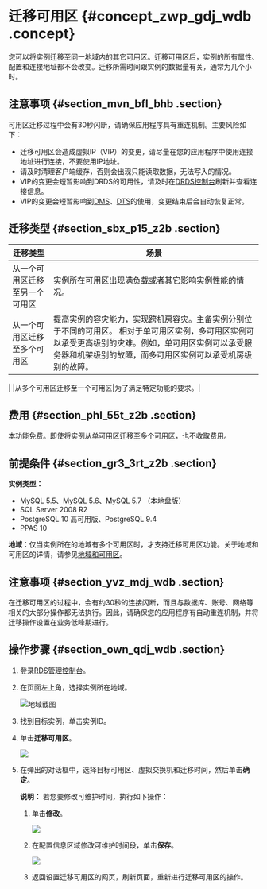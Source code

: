 # 迁移可用区 {#concept_zwp_gdj_wdb .concept}

您可以将实例迁移至同一地域内的其它可用区。迁移可用区后，实例的所有属性、配置和连接地址都不会改变。迁移所需时间跟实例的数据量有关，通常为几个小时。

## 注意事项 {#section_mvn_bfl_bhb .section}

可用区迁移过程中会有30秒闪断，请确保应用程序具有重连机制。主要风险如下：

-   迁移可用区会造成虚拟IP（VIP）的变更，请尽量在您的应用程序中使用连接地址进行连接，不要使用IP地址。
-   请及时清理客户端缓存，否则会出现只能读取数据，无法写入的情况。
-   VIP的变更会短暂影响到DRDS的可用性，请及时在[DRDS控制台](https://drds-intl.console.aliyun.com/prectrl/home/index#/overview)刷新并查看连接信息。
-   VIP的变更会短暂影响到[DMS](https://www.alibabacloud.com/help/zh/doc-detail/47550.htm)、[DTS](https://www.alibabacloud.com/help/zh/doc-detail/26592.htm)的使用，变更结束后会自动恢复正常。

## 迁移类型 {#section_sbx_p15_z2b .section}

|迁移类型|场景|
|----|--|
|从一个可用区迁移至另一个可用区|实例所在可用区出现满负载或者其它影响实例性能的情况。|
|从一个可用区迁移至多个可用区|提高实例的容灾能力，实现跨机房容灾。主备实例分别位于不同的可用区。 相对于单可用区实例，多可用区实例可以承受更高级别的灾难。例如，单可用区实例可以承受服务器和机架级别的故障，而多可用区实例可以承受机房级别的故障。

 |
|从多个可用区迁移至一个可用区|为了满足特定功能的要求。|

## 费用 {#section_phl_55t_z2b .section}

本功能免费。即使将实例从单可用区迁移至多个可用区，也不收取费用。

## 前提条件 {#section_gr3_3rt_z2b .section}

**实例类型：** 

-   MySQL 5.5、MySQL 5.6、MySQL 5.7 （本地盘版）
-   SQL Server 2008 R2
-   PostgreSQL 10 高可用版、PostgreSQL 9.4
-   PPAS 10

**地域**：仅当实例所在的地域有多个可用区时，才支持迁移可用区功能。关于地域和可用区的详情，请参见[地域和可用区](https://www.alibabacloud.com/help/zh/doc-detail/40654.htm)。

## 注意事项 {#section_yvz_mdj_wdb .section}

在迁移可用区的过程中，会有约30秒的连接闪断，而且与数据库、账号、网络等相关的大部分操作都无法执行。因此，请确保您的应用程序有自动重连机制，并将迁移操作设置在业务低峰期进行。

## 操作步骤 {#section_own_qdj_wdb .section}

1.  登录[RDS管理控制台](https://rds.console.aliyun.com/)。
2.  在页面左上角，选择实例所在地域。

    ![地域截图](http://static-aliyun-doc.oss-cn-hangzhou.aliyuncs.com/assets/img/7882/156109770237169_zh-CN.png)

3.  找到目标实例，单击实例ID。
4.  单击**迁移可用区**。

    ![](http://static-aliyun-doc.oss-cn-hangzhou.aliyuncs.com/assets/img/7884/15610977023015_zh-CN.png)

5.  在弹出的对话框中，选择目标可用区、虚拟交换机和迁移时间，然后单击**确定**。

    **说明：** 若您要修改可维护时间，执行如下操作：

    1.  单击**修改**。

        ![](http://static-aliyun-doc.oss-cn-hangzhou.aliyuncs.com/assets/img/7884/15610977033017_zh-CN.png)

    2.  在配置信息区域修改可维护时间段，单击**保存**。

        ![](http://static-aliyun-doc.oss-cn-hangzhou.aliyuncs.com/assets/img/7884/156109770321079_zh-CN.png)

    3.  返回设置迁移可用区的网页，刷新页面，重新进行迁移可用区的操作。

